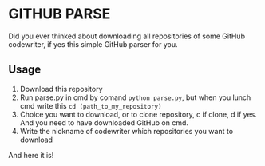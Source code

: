 # GITHUB PARSE

Did you ever thinked about downloading all repositories of some GitHub codewriter, if yes this simple GitHub parser for you.

## Usage

1. Download this repository
2. Run parse.py in cmd by comand `python parse.py`, but when you lunch cmd write this `cd (path_to_my_repository)`
3. Choice you want to download, or to clone repository, c if clone, d if yes. And you need to have downloaded GitHub on cmd.
4. Write the nickname of codewriter which repositories you want to download

And here it is!